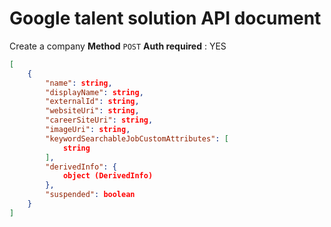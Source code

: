 # Google talent solution API document

Create a company
**Method** `POST`
**Auth required** : YES

```json
[
    {
        "name": string,
        "displayName": string,
        "externalId": string,
        "websiteUri": string,
        "careerSiteUri": string,
        "imageUri": string,
        "keywordSearchableJobCustomAttributes": [
            string
        ],
        "derivedInfo": {
            object (DerivedInfo)
        },
        "suspended": boolean
    }
]

```





